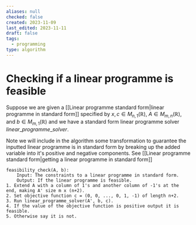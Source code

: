 ```yaml
---
aliases: null
checked: false
created: 2023-11-09
last_edited: 2023-11-11
draft: false
tags:
  - programming
type: algorithm
---
```

# Checking if a linear programme is feasible

Suppose we are given a [[Linear programme standard form|linear programme in standard form]] specified by $x, c \in M_{n,1}(\mathbb{R})$, $A \in M_{m,n}(\mathbb{R})$, and $b \in M_{m,1}(\mathbb{R})$ and we have a standard form linear programme solver $linear\_programme\_solver$.

Note we will include in the algorithm some transformation to guarantee the inputted linear programme is in standard form by breaking up the added variable into it's positive and negative components. See [[Linear programme standard form|getting a linear programme in standard form]]

```pseudocode
feasibility_check(A, b):
	Input: The constraints to a linear programme in standard form.
	Output: If the linear programme is feasible.
1. Extend A with a column of 1's and another column of -1's at the end, making A' size m x (n+2).
2. Set objective function c = (0, 0, ..., 0, 1, -1) of length n+2.
3. Run linear_programme_solver(A', b, c).
4. If the value of the objective function is positive output it is feasible.
5. Otherwise say it is not.
```

